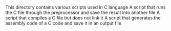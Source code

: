 This directory contains various scripts used in C language
A script that runs the C file through the preprocessor and save the result into another file
A script that compiles a C file but does not link it
A script that generates the assembly code of a C code and save it in an output file
